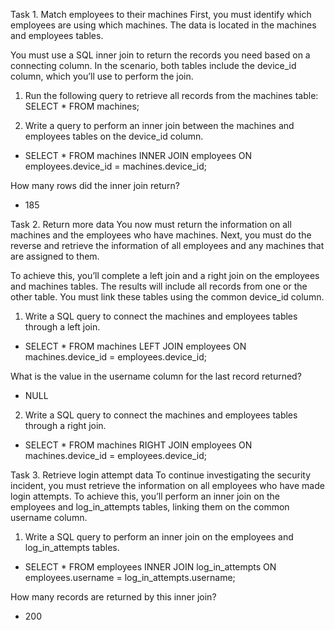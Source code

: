 Task 1. Match employees to their machines
First, you must identify which employees are using which machines. The data is located in the machines and employees tables.

You must use a SQL inner join to return the records you need based on a connecting column. In the scenario, both tables include the device_id column, which you’ll use to perform the join.

1. Run the following query to retrieve all records from the machines table:
SELECT *
FROM machines;

2. Write a query to perform an inner join between the machines and employees tables on the device_id column.
- SELECT *
FROM machines
INNER JOIN employees ON employees.device_id = machines.device_id;

How many rows did the inner join return?
- 185

Task 2. Return more data
You now must return the information on all machines and the employees who have machines. Next, you must do the reverse and retrieve the information of all employees and any machines that are assigned to them.

To achieve this, you’ll complete a left join and a right join on the employees and machines tables. The results will include all records from one or the other table. You must link these tables using the common device_id column.

1. Write a SQL query to connect the machines and employees tables through a left join.
- SELECT *
FROM machines
LEFT JOIN employees ON machines.device_id = employees.device_id;

What is the value in the username column for the last record returned?
- NULL

2. Write a SQL query to connect the machines and employees tables through a right join.
- SELECT *
FROM machines
RIGHT JOIN employees ON machines.device_id = employees.device_id;


Task 3. Retrieve login attempt data
To continue investigating the security incident, you must retrieve the information on all employees who have made login attempts. To achieve this, you’ll perform an inner join on the employees and log_in_attempts tables, linking them on the common username column.

1. Write a SQL query to perform an inner join on the employees and log_in_attempts tables.
- SELECT *
FROM employees
INNER JOIN log_in_attempts ON employees.username = log_in_attempts.username;

How many records are returned by this inner join?
- 200

